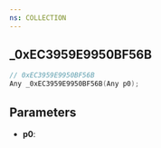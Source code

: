 ```yaml
---
ns: COLLECTION
---
```

## _0xEC3959E9950BF56B

```c
// 0xEC3959E9950BF56B
Any _0xEC3959E9950BF56B(Any p0);
```

## Parameters
* **p0**:
